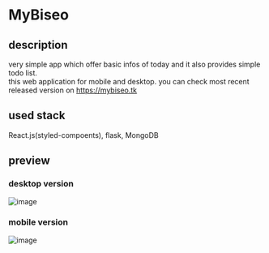 # MyBiseo

## description
very simple app which offer basic infos of today and it also provides simple todo list.  
this web application for mobile and desktop.
you can check most recent released version on https://mybiseo.tk

## used stack
React.js(styled-compoents), flask, MongoDB



## preview
### desktop version
![image](https://user-images.githubusercontent.com/38380280/99501094-a1cca300-29be-11eb-88f6-d6ccbf03a007.png)

### mobile version
![image](https://user-images.githubusercontent.com/38380280/99501173-bf017180-29be-11eb-8a24-6ab5cf74e635.png)



